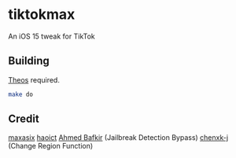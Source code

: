 # tiktokmax
An iOS 15 tweak for TikTok

## Building

[Theos](https://github.com/theos/theos) required.

```bash
make do
```

## Credit

[maxasix](https://github.com/maxasix)
[haoict](https://github.com/haoict)
[Ahmed Bafkir](https://twitter.com/Peaceful_0) (Jailbreak Detection Bypass)
[chenxk-j](https://github.com/chenxk-j/) (Change Region Function)